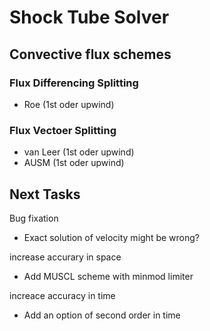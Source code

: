 # Shock Tube Solver

## Convective flux schemes

### Flux Differencing Splitting

- Roe (1st oder upwind)

### Flux Vectoer Splitting

- van Leer (1st oder upwind)
- AUSM (1st oder upwind)

## Next Tasks

Bug fixation

- Exact solution of velocity might be wrong?

increase accurary in space

- Add MUSCL scheme with minmod limiter

increace accuracy in time

- Add an option of second order in time
